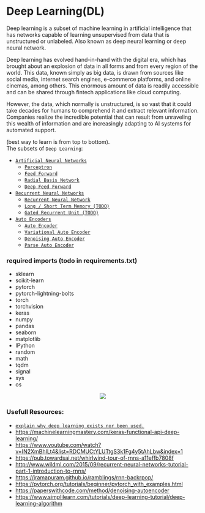 # Deep Learning(DL)  
Deep learning is a subset of machine learning in artificial intelligence that has networks capable of learning unsupervised from data that is unstructured or unlabeled. Also known as deep neural learning or deep neural network.

Deep learning has evolved hand-in-hand with the digital era, which has brought about an explosion of data in all forms and from every region of the world. This data, known simply as big data, is drawn from sources like social media, internet search engines, e-commerce platforms, and online cinemas, among others. This enormous amount of data is readily accessible and can be shared through fintech applications like cloud computing.

However, the data, which normally is unstructured, is so vast that it could take decades for humans to comprehend it and extract relevant information. Companies realize the incredible potential that can result from unraveling this wealth of information and are increasingly adapting to AI systems for automated support.

(best way to learn is from top to bottom).  
The subsets of `Deep Learning`:
- [`Artificial Neural Networks`](./Artificial_Neural_Networks(ANNs)/README.md)  
  - [`Perceptron`](./Artificial_Neural_Networks(ANNs)/Perceptron(P)/README.md)  
  - [`Feed Forward`](./Artificial_Neural_Networks(ANNs)/Feed_Forward(FF)/README.md)
  - [`Radial Basis Network`](./Artificial_Neural_Networks(ANNs)/Radial_Basis_Network(RBF)/README.md)
  - [`Deep Feed Forward`](./Artificial_Neural_Networks(ANNs)/Deep_Feed_Forward(DFF)/README.md)
- [`Recurrent Neural Networks`](./Recurrent_Neural_Networks(RNNs)/README.md)  
  - [`Recurrent Neural Network`](./Recurrent_Neural_Networks(RNNs)/Recurrent_Neural_Network(RNN)/README.md)
  - [`Long / Short Term Memory (TODO)`](./Recurrent_Neural_Networks(RNNs)/Long_Short_Term_Memory(LSTM)/README.md)
  - [`Gated Recurrent Unit (TODO)`](./Recurrent_Neural_Networks(RNNs)/Gated_Recurrent_Unit(GRU)/README.md)
- [`Auto Encoders`](./Auto_Encoders(AEs)/README.md)  
  - [`Auto Encoder`](./Auto_Encoders(AEs)/Auto_Encoder(Ae)/README.md)
  - [`Variational Auto Encoder`](./Auto_Encoders(AEs)/Variational_Auto_Encoder(VAE)/README.md)
  - [`Denoising Auto Encoder`](./Auto_Encoders(AEs)/Denoising_Auto_Encoder(DAE)/README.md)
  - [`Parse Auto Encoder`](./Auto_Encoders(AEs)/Sparse_Auto_Encoder(SAE)/README.md)



### required imports (todo in requirements.txt)
+ sklearn
+ scikit-learn
+ pytorch
+ pytorch-lightning-bolts
+ torch
+ torchvision
+ keras
+ numpy
+ pandas
+ seaborn
+ matplotlib
+ IPython
+ random
+ math
+ tqdm
+ signal
+ sys
+ os

<p align="center">
  <img src="https://miro.medium.com/max/1000/1*cuTSPlTq0a_327iTPJyD-Q.png">
</p>

### Usefull Resources:
+ [`explain why deep learning exists nor been used.`](https://www.investopedia.com/terms/d/deep-learning.asp#:~:text=Deep%20learning%20is%20a%20subset,learning%20or%20deep%20neural%20network.)
+ https://machinelearningmastery.com/keras-functional-api-deep-learning/
+ https://www.youtube.com/watch?v=IN2XmBhILt4&list=RDCMUCtYLUTtgS3k1Fg4y5tAhLbw&index=1
+ https://pub.towardsai.net/whirlwind-tour-of-rnns-a11effb7808f
+ http://www.wildml.com/2015/09/recurrent-neural-networks-tutorial-part-1-introduction-to-rnns/
+ https://jramapuram.github.io/ramblings/rnn-backrpop/
+ https://pytorch.org/tutorials/beginner/pytorch_with_examples.html
+ https://paperswithcode.com/method/denoising-autoencoder
+ https://www.simplilearn.com/tutorials/deep-learning-tutorial/deep-learning-algorithm
